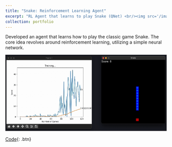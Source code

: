 ```yaml
---
title: "Snake: Reinforcement Learning Agent"
excerpt: "RL Agent that learns to play Snake (QNet) <br/><img src='/images/SnakeAI.png'>"
collection: portfolio
---
```

Developed an agent that learns how to play the classic game Snake. The core idea revolves around reinforcement learning, utilizing a simple neural network.

<img src='/images/SnakeGIF.gif'>

[Code](https://github.com/ferdmartin/LearningLeap/tree/main/SnakeRL){: .btn}